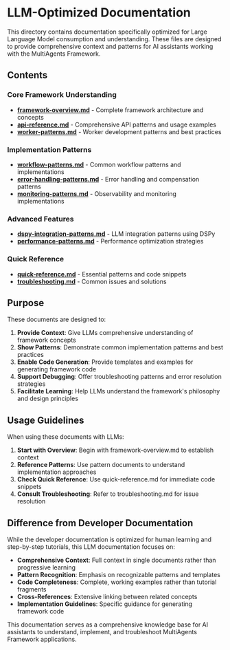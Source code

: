 # LLM-Optimized Documentation

This directory contains documentation specifically optimized for Large Language Model consumption and understanding. These files are designed to provide comprehensive context and patterns for AI assistants working with the MultiAgents Framework.

## Contents

### Core Framework Understanding
- **[framework-overview.md](framework-overview.md)** - Complete framework architecture and concepts
- **[api-reference.md](api-reference.md)** - Comprehensive API patterns and usage examples
- **[worker-patterns.md](worker-patterns.md)** - Worker development patterns and best practices

### Implementation Patterns
- **[workflow-patterns.md](workflow-patterns.md)** - Common workflow patterns and implementations
- **[error-handling-patterns.md](error-handling-patterns.md)** - Error handling and compensation patterns
- **[monitoring-patterns.md](monitoring-patterns.md)** - Observability and monitoring implementations

### Advanced Features
- **[dspy-integration-patterns.md](dspy-integration-patterns.md)** - LLM integration patterns using DSPy
- **[performance-patterns.md](performance-patterns.md)** - Performance optimization strategies

### Quick Reference
- **[quick-reference.md](quick-reference.md)** - Essential patterns and code snippets
- **[troubleshooting.md](troubleshooting.md)** - Common issues and solutions

## Purpose

These documents are designed to:

1. **Provide Context**: Give LLMs comprehensive understanding of framework concepts
2. **Show Patterns**: Demonstrate common implementation patterns and best practices
3. **Enable Code Generation**: Provide templates and examples for generating framework code
4. **Support Debugging**: Offer troubleshooting patterns and error resolution strategies
5. **Facilitate Learning**: Help LLMs understand the framework's philosophy and design principles

## Usage Guidelines

When using these documents with LLMs:

1. **Start with Overview**: Begin with framework-overview.md to establish context
2. **Reference Patterns**: Use pattern documents to understand implementation approaches
3. **Check Quick Reference**: Use quick-reference.md for immediate code snippets
4. **Consult Troubleshooting**: Refer to troubleshooting.md for issue resolution

## Difference from Developer Documentation

While the developer documentation is optimized for human learning and step-by-step tutorials, this LLM documentation focuses on:

- **Comprehensive Context**: Full context in single documents rather than progressive learning
- **Pattern Recognition**: Emphasis on recognizable patterns and templates
- **Code Completeness**: Complete, working examples rather than tutorial fragments
- **Cross-References**: Extensive linking between related concepts
- **Implementation Guidelines**: Specific guidance for generating framework code

This documentation serves as a comprehensive knowledge base for AI assistants to understand, implement, and troubleshoot MultiAgents Framework applications.